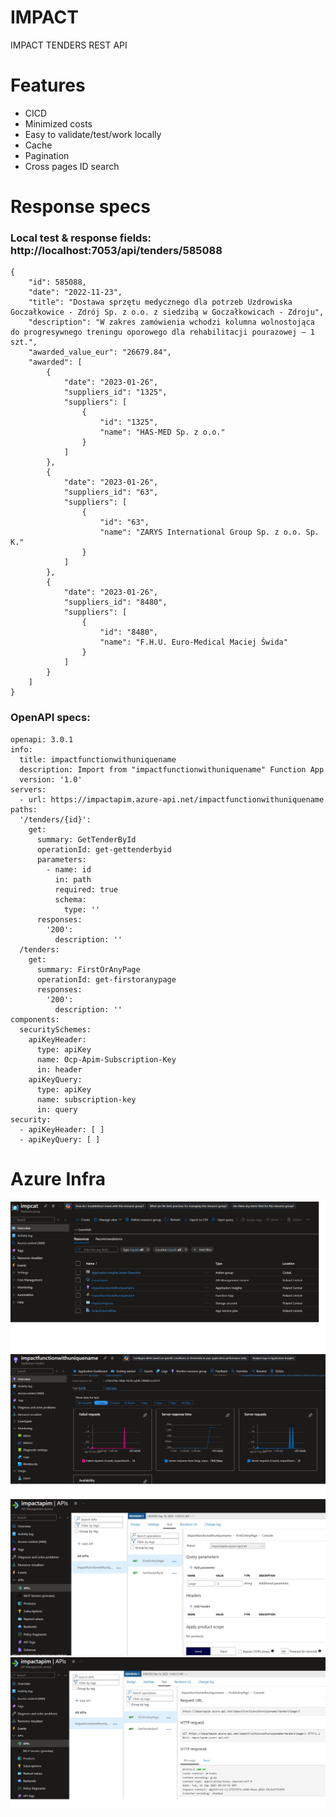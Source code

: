 ﻿# IMPACT
IMPACT TENDERS REST API

# Features

- CICD
- Minimized costs
- Easy to validate/test/work locally
- Cache
- Pagination
- Cross pages ID search

# Response specs

### Local test & response fields: http://localhost:7053/api/tenders/585088
```
{
	"id": 585088,
	"date": "2022-11-23",
	"title": "Dostawa sprzętu medycznego dla potrzeb Uzdrowiska Goczałkowice - Zdrój Sp. z o.o. z siedzibą w Goczałkowicach - Zdroju",
	"description": "W zakres zamówienia wchodzi kolumna wolnostojąca do progresywnego treningu oporowego dla rehabilitacji pourazowej – 1 szt.",
	"awarded_value_eur": "26679.84",
	"awarded": [
		{
			"date": "2023-01-26",
			"suppliers_id": "1325",
			"suppliers": [
				{
					"id": "1325",
					"name": "HAS-MED Sp. z o.o."
				}
			]
		},
		{
			"date": "2023-01-26",
			"suppliers_id": "63",
			"suppliers": [
				{
					"id": "63",
					"name": "ZARYS International Group Sp. z o.o. Sp. K."
				}
			]
		},
		{
			"date": "2023-01-26",
			"suppliers_id": "8480",
			"suppliers": [
				{
					"id": "8480",
					"name": "F.H.U. Euro-Medical Maciej Świda"
				}
			]
		}
	]
}
```

### OpenAPI specs:
```
openapi: 3.0.1
info:
  title: impactfunctionwithuniquename
  description: Import from "impactfunctionwithuniquename" Function App
  version: '1.0'
servers:
  - url: https://impactapim.azure-api.net/impactfunctionwithuniquename
paths:
  '/tenders/{id}':
    get:
      summary: GetTenderById
      operationId: get-gettenderbyid
      parameters:
        - name: id
          in: path
          required: true
          schema:
            type: ''
      responses:
        '200':
          description: ''
  /tenders:
    get:
      summary: FirstOrAnyPage
      operationId: get-firstoranypage
      responses:
        '200':
          description: ''
components:
  securitySchemes:
    apiKeyHeader:
      type: apiKey
      name: Ocp-Apim-Subscription-Key
      in: header
    apiKeyQuery:
      type: apiKey
      name: subscription-key
      in: query
security:
  - apiKeyHeader: [ ]
  - apiKeyQuery: [ ]
```

# Azure Infra

![RG RESOURCES](Pics/Resources.jpg)
![APP INSIGHT](Pics/AppInsight.jpg)
![APIM TEST](Pics/ApimTest.jpg)
![APIM TEST RESPONSE](Pics/ApimTest2.jpg)

